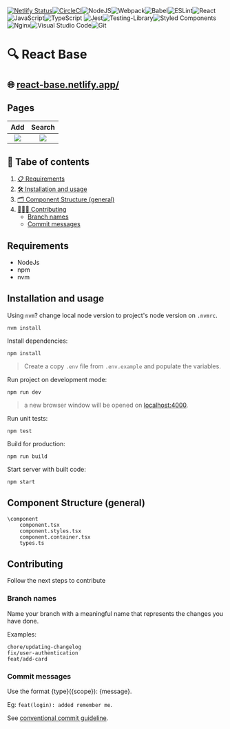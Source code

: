 
[![Netlify Status](https://api.netlify.com/api/v1/badges/3686df98-70c6-43be-bb8b-f5f7b5b238c9/deploy-status)](https://app.netlify.com/sites/react-base/deploys)[![CircleCI](https://dl.circleci.com/status-badge/img/gh/luizclr/react-base/tree/main.svg?style=svg)](https://dl.circleci.com/status-badge/redirect/gh/luizclr/react-base/tree/main)![NodeJS](https://img.shields.io/badge/node.js-6DA55F?style=for-the-badge&logo=node.js&logoColor=white)![Webpack](https://img.shields.io/badge/webpack-%238DD6F9.svg?style=for-the-badge&logo=webpack&logoColor=black)![Babel](https://img.shields.io/badge/Babel-F9DC3e?style=for-the-badge&logo=babel&logoColor=black)![ESLint](https://img.shields.io/badge/ESLint-4B3263?style=for-the-badge&logo=eslint&logoColor=white)![React](https://img.shields.io/badge/react-%2320232a.svg?style=for-the-badge&logo=react&logoColor=%2361DAFB)![JavaScript](https://img.shields.io/badge/javascript-%23323330.svg?style=for-the-badge&logo=javascript&logoColor=%23F7DF1E)![TypeScript](https://img.shields.io/badge/typescript-%23007ACC.svg?style=for-the-badge&logo=typescript&logoColor=white) ![Jest](https://img.shields.io/badge/-jest-%23C21325?style=for-the-badge&logo=jest&logoColor=white)![Testing-Library](https://img.shields.io/badge/-TestingLibrary-%23E33332?style=for-the-badge&logo=testing-library&logoColor=white)![Styled Components](https://img.shields.io/badge/styled--components-DB7093?style=for-the-badge&logo=styled-components&logoColor=white)![Nginx](https://img.shields.io/badge/nginx-%23009639.svg?style=for-the-badge&logo=nginx&logoColor=white)![Visual Studio Code](https://img.shields.io/badge/Visual%20Studio%20Code-0078d7.svg?style=for-the-badge&logo=visual-studio-code&logoColor=white)![Git](https://img.shields.io/badge/git-%23F05033.svg?style=for-the-badge&logo=git&logoColor=white)


# 🔍 React Base

## 🌐 [react-base.netlify.app/](https://react-base.netlify.app/)

## Pages

| Add                             |                Search             |
| :------------------------------:|:---------------------------------: |
|<img src="public/img/add-page.png">  |<img src="public/img/search-page.png"> |

## 📖 Tabe of contents

1. [📋 Requirements](#requirements)
2. [🛠️ Installation and usage](#installation-and-usage)
3. [🗂️ Component Structure (general)](#component-structure-general)
4. [🧑🏻‍💻 Contributing](#contributing)
    - [Branch names](#branch-names)
    - [Commit messages](#commit-messages)

## Requirements

- NodeJs
- npm
- nvm
## Installation and usage

Using `nvm`? change local node version to project's node version on `.nvmrc`.

```shell
nvm install
```

Install dependencies:
```shell
npm install
```

> Create a copy `.env` file from `.env.example` and populate the variables.

Run project on development mode:
```shell
npm run dev
```
> a new browser window will be opened on [localhost:4000](http://localhost:4000).

Run unit tests:
```shell
npm test
```

Build for production:
```shell
npm run build
```

Start server with built code:
```shell
npm start
```

## Component Structure (general)

```
\component
    component.tsx
    component.styles.tsx
    component.container.tsx
    types.ts
```

## Contributing

Follow the next steps to contribute
### Branch names

Name your branch with a meaningful name that represents the changes you have done.

Examples:

```
chore/updating-changelog
fix/user-authentication
feat/add-card
```

### Commit messages

Use the format {type}({scope}): {message}.

Eg: `feat(login): added remember me`.

See [conventional commit guideline](https://www.conventionalcommits.org/en/v1.0.0/).
